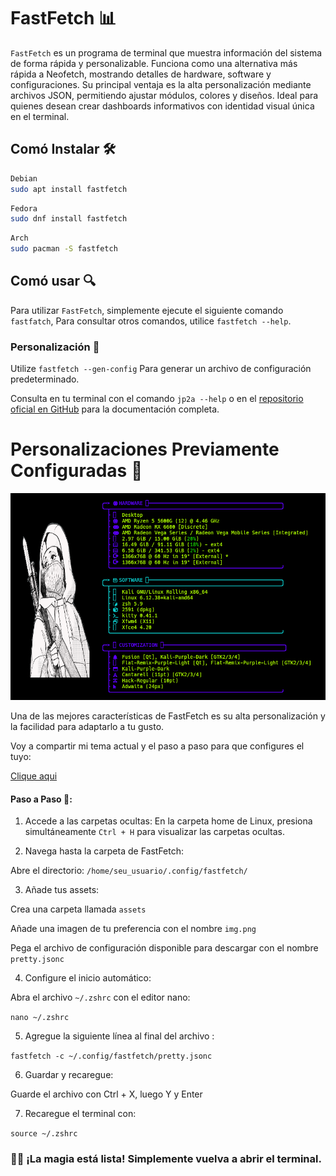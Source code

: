 # FastFetch 📊

```FastFetch``` es un programa de terminal que muestra información del sistema de forma rápida y personalizable. Funciona como una alternativa más rápida a Neofetch, mostrando detalles de hardware, software y configuraciones. Su principal ventaja es la alta personalización mediante archivos JSON, permitiendo ajustar módulos, colores y diseños. Ideal para quienes desean crear dashboards informativos con identidad visual única en el terminal.  

## Comó Instalar 🛠

```bash
Debian
sudo apt install fastfetch
```
```bash
Fedora
sudo dnf install fastfetch
```
```bash
Arch
sudo pacman -S fastfetch
```

## Comó usar 🔍

Para utilizar ```FastFetch```, simplemente ejecute el siguiente comando ```fastfatch```, Para consultar otros comandos, utilice ```fastfetch --help```.

### Personalización 🚀

Utilize ```fastfetch --gen-config``` Para generar un archivo de configuración predeterminado.

Consulta en tu terminal con el comando ``` jp2a --help ``` o en el <a href="https://github.com/cslarsen/jp2a">repositorio oficial en GitHub</a> para la documentación completa.

# Personalizaciones Previamente Configuradas 👺

<div align= "center"><img width="680" src="/imgs/Fast2.png"></div>

Una de las mejores características de FastFetch es su alta personalización y la facilidad para adaptarlo a tu gusto.

Voy a compartir mi tema actual y el paso a paso para que configures el tuyo:

<a href="/Config-fastfetch">Clique aqui</a>

#### Paso a Paso 📂:

1. Accede a las carpetas ocultas:
En la carpeta home de Linux, presiona simultáneamente ```Ctrl + H``` para visualizar las carpetas ocultas.

2. Navega hasta la carpeta de FastFetch:

Abre el directorio: ```/home/seu_usuario/.config/fastfetch/```

3. Añade tus assets:

Crea una carpeta llamada ```assets```

Añade una imagen de tu preferencia con el nombre ```img.png```

Pega el archivo de configuración disponible para descargar con el nombre ```pretty.jsonc```

4. Configure el inicio automático:

Abra el archivo ```~/.zshrc``` con el editor nano:

```nano ~/.zshrc```

5. Agregue la siguiente línea al final del archivo :


```fastfetch -c ~/.config/fastfetch/pretty.jsonc```

6. Guardar y recaregue:

Guarde el archivo con Ctrl + X, luego Y y Enter

7. Recaregue el terminal con:

```source ~/.zshrc```

### 🎩✨ ¡La magia está lista! Simplemente vuelva a abrir el terminal. 
